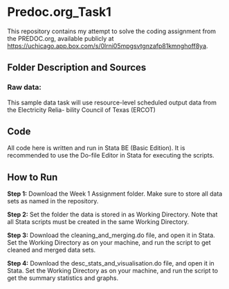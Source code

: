 # Predoc.org_Task1
This repository contains my attempt to solve the coding assignment from the PREDOC.org, available publicly at https://uchicago.app.box.com/s/0lrni05mpgsvtgnzafp81kmnghoff8ya.

## Folder Description and Sources

### Raw data:
This sample data task will use resource-level scheduled output data from the Electricity Relia-
bility Council of Texas (ERCOT)

## Code
All code here is written and run in Stata BE (Basic Edition). It is recommended to use the Do-file Editor in Stata for executing the scripts.

## How to Run

**Step 1:**
Download the Week 1 Assignment folder. Make sure to store all data sets as named in the repository.

**Step 2:**
Set the folder the data is stored in as Working Directory. Note that all Stata scripts must be created in the same Working Directory.

**Step 3:**
Download the cleaning_and_merging.do file, and open it in Stata. Set the Working Directory as on your machine, and run the script to get cleaned and merged data sets.

**Step 4:**
Download the desc_stats_and_visualisation.do file, and open it in Stata. Set the Working Directory as on your machine, and run the script to get the summary statistics and graphs.
